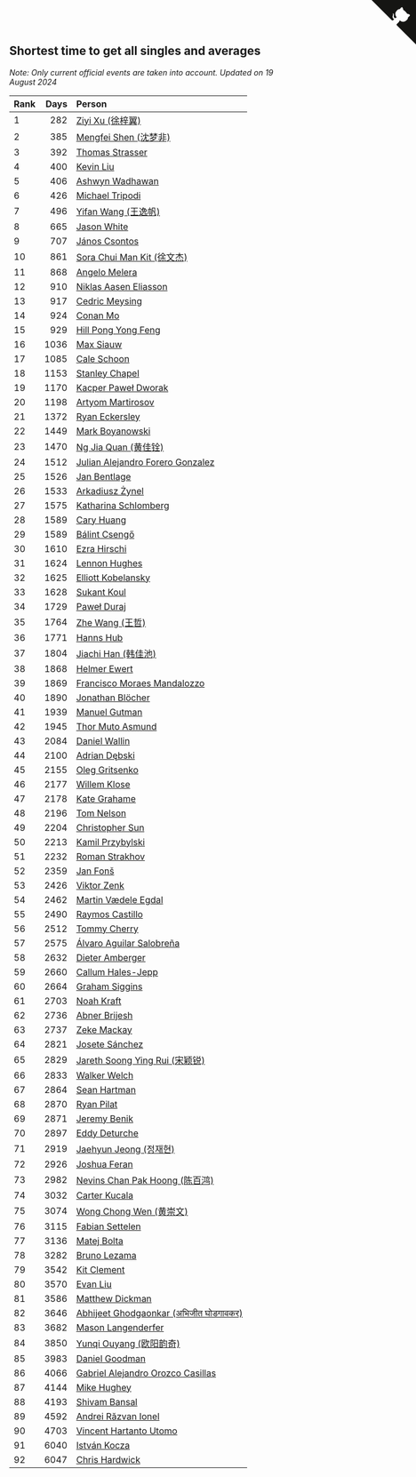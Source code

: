 ## Shortest time to get all singles and averages

*Note: Only current official events are taken into account.*
*Updated on 19 August 2024*

| Rank | Days | Person |
| :--- | ---: | :--- |
| 1 | 282 | [Ziyi Xu (徐梓翼)](https://www.worldcubeassociation.org/persons/2023XUZI01) |
| 2 | 385 | [Mengfei Shen (沈梦非)](https://www.worldcubeassociation.org/persons/2018SHEN07) |
| 3 | 392 | [Thomas Strasser](https://www.worldcubeassociation.org/persons/2022STRA10) |
| 4 | 400 | [Kevin Liu](https://www.worldcubeassociation.org/persons/2023LIUK02) |
| 5 | 406 | [Ashwyn Wadhawan](https://www.worldcubeassociation.org/persons/2022WADH02) |
| 6 | 426 | [Michael Tripodi](https://www.worldcubeassociation.org/persons/2021TRIP01) |
| 7 | 496 | [Yifan Wang (王逸帆)](https://www.worldcubeassociation.org/persons/2017WANY29) |
| 8 | 665 | [Jason White](https://www.worldcubeassociation.org/persons/2016WHIT16) |
| 9 | 707 | [János Csontos](https://www.worldcubeassociation.org/persons/2022CSON01) |
| 10 | 861 | [Sora Chui Man Kit (徐文杰)](https://www.worldcubeassociation.org/persons/2016XUWE02) |
| 11 | 868 | [Angelo Melera](https://www.worldcubeassociation.org/persons/2022MELE01) |
| 12 | 910 | [Niklas Aasen Eliasson](https://www.worldcubeassociation.org/persons/2021ELIA01) |
| 13 | 917 | [Cedric Meysing](https://www.worldcubeassociation.org/persons/2017MEYS02) |
| 14 | 924 | [Conan Mo](https://www.worldcubeassociation.org/persons/2020MOCO01) |
| 15 | 929 | [Hill Pong Yong Feng](https://www.worldcubeassociation.org/persons/2017FENG10) |
| 16 | 1036 | [Max Siauw](https://www.worldcubeassociation.org/persons/2017SIAU02) |
| 17 | 1085 | [Cale Schoon](https://www.worldcubeassociation.org/persons/2014SCHO02) |
| 18 | 1153 | [Stanley Chapel](https://www.worldcubeassociation.org/persons/2016CHAP04) |
| 19 | 1170 | [Kacper Paweł Dworak](https://www.worldcubeassociation.org/persons/2020DWOR01) |
| 20 | 1198 | [Artyom Martirosov](https://www.worldcubeassociation.org/persons/2016MART29) |
| 21 | 1372 | [Ryan Eckersley](https://www.worldcubeassociation.org/persons/2019ECKE02) |
| 22 | 1449 | [Mark Boyanowski](https://www.worldcubeassociation.org/persons/2014BOYA01) |
| 23 | 1470 | [Ng Jia Quan (黄佳铨)](https://www.worldcubeassociation.org/persons/2015QUAN03) |
| 24 | 1512 | [Julian Alejandro Forero Gonzalez](https://www.worldcubeassociation.org/persons/2018GONZ30) |
| 25 | 1526 | [Jan Bentlage](https://www.worldcubeassociation.org/persons/2010BENT01) |
| 26 | 1533 | [Arkadiusz Żynel](https://www.worldcubeassociation.org/persons/2018ZYNE01) |
| 27 | 1575 | [Katharina Schlomberg](https://www.worldcubeassociation.org/persons/2020SCHL01) |
| 28 | 1589 | [Cary Huang](https://www.worldcubeassociation.org/persons/2015HUAN48) |
| 29 | 1589 | [Bálint Csengő](https://www.worldcubeassociation.org/persons/2019CSEN01) |
| 30 | 1610 | [Ezra Hirschi](https://www.worldcubeassociation.org/persons/2019HIRS01) |
| 31 | 1624 | [Lennon Hughes](https://www.worldcubeassociation.org/persons/2017HUGH04) |
| 32 | 1625 | [Elliott Kobelansky](https://www.worldcubeassociation.org/persons/2019KOBE03) |
| 33 | 1628 | [Sukant Koul](https://www.worldcubeassociation.org/persons/2014KOUL01) |
| 34 | 1729 | [Paweł Duraj](https://www.worldcubeassociation.org/persons/2016DURA09) |
| 35 | 1764 | [Zhe Wang (王哲)](https://www.worldcubeassociation.org/persons/2019WANZ21) |
| 36 | 1771 | [Hanns Hub](https://www.worldcubeassociation.org/persons/2013HUBH01) |
| 37 | 1804 | [Jiachi Han (韩佳池)](https://www.worldcubeassociation.org/persons/2014HANJ02) |
| 38 | 1868 | [Helmer Ewert](https://www.worldcubeassociation.org/persons/2015EWER01) |
| 39 | 1869 | [Francisco Moraes Mandalozzo](https://www.worldcubeassociation.org/persons/2017MAND13) |
| 40 | 1890 | [Jonathan Blöcher](https://www.worldcubeassociation.org/persons/2018BLOC01) |
| 41 | 1939 | [Manuel Gutman](https://www.worldcubeassociation.org/persons/2017GUTM01) |
| 42 | 1945 | [Thor Muto Asmund](https://www.worldcubeassociation.org/persons/2017ASMU01) |
| 43 | 2084 | [Daniel Wallin](https://www.worldcubeassociation.org/persons/2013WALL03) |
| 44 | 2100 | [Adrian Dębski](https://www.worldcubeassociation.org/persons/2017DEBS01) |
| 45 | 2155 | [Oleg Gritsenko](https://www.worldcubeassociation.org/persons/2011GRIT01) |
| 46 | 2177 | [Willem Klose](https://www.worldcubeassociation.org/persons/2017KLOS01) |
| 47 | 2178 | [Kate Grahame](https://www.worldcubeassociation.org/persons/2018GRAH05) |
| 48 | 2196 | [Tom Nelson](https://www.worldcubeassociation.org/persons/2013NELS01) |
| 49 | 2204 | [Christopher Sun](https://www.worldcubeassociation.org/persons/2017SUNC02) |
| 50 | 2213 | [Kamil Przybylski](https://www.worldcubeassociation.org/persons/2016PRZY01) |
| 51 | 2232 | [Roman Strakhov](https://www.worldcubeassociation.org/persons/2012STRA02) |
| 52 | 2359 | [Jan Fonš](https://www.worldcubeassociation.org/persons/2017FONS04) |
| 53 | 2426 | [Viktor Zenk](https://www.worldcubeassociation.org/persons/2016ZENK01) |
| 54 | 2462 | [Martin Vædele Egdal](https://www.worldcubeassociation.org/persons/2013EGDA02) |
| 55 | 2490 | [Raymos Castillo](https://www.worldcubeassociation.org/persons/2017CAST41) |
| 56 | 2512 | [Tommy Cherry](https://www.worldcubeassociation.org/persons/2015CHER07) |
| 57 | 2575 | [Álvaro Aguilar Salobreña](https://www.worldcubeassociation.org/persons/2015SALO01) |
| 58 | 2632 | [Dieter Amberger](https://www.worldcubeassociation.org/persons/2016AMBE02) |
| 59 | 2660 | [Callum Hales-Jepp](https://www.worldcubeassociation.org/persons/2012HALE01) |
| 60 | 2664 | [Graham Siggins](https://www.worldcubeassociation.org/persons/2016SIGG01) |
| 61 | 2703 | [Noah Kraft](https://www.worldcubeassociation.org/persons/2016KRAF01) |
| 62 | 2736 | [Abner Brijesh](https://www.worldcubeassociation.org/persons/2016BRIJ01) |
| 63 | 2737 | [Zeke Mackay](https://www.worldcubeassociation.org/persons/2015MACK06) |
| 64 | 2821 | [Josete Sánchez](https://www.worldcubeassociation.org/persons/2015SANC18) |
| 65 | 2829 | [Jareth Soong Ying Rui (宋颖锐)](https://www.worldcubeassociation.org/persons/2016SOON01) |
| 66 | 2833 | [Walker Welch](https://www.worldcubeassociation.org/persons/2011WELC01) |
| 67 | 2864 | [Sean Hartman](https://www.worldcubeassociation.org/persons/2016HART02) |
| 68 | 2870 | [Ryan Pilat](https://www.worldcubeassociation.org/persons/2016PILA03) |
| 69 | 2871 | [Jeremy Benik](https://www.worldcubeassociation.org/persons/2016BENI05) |
| 70 | 2897 | [Eddy Deturche](https://www.worldcubeassociation.org/persons/2014DETU01) |
| 71 | 2919 | [Jaehyun Jeong (정재현)](https://www.worldcubeassociation.org/persons/2016JEON02) |
| 72 | 2926 | [Joshua Feran](https://www.worldcubeassociation.org/persons/2011FERA01) |
| 73 | 2982 | [Nevins Chan Pak Hoong (陈百鸿)](https://www.worldcubeassociation.org/persons/2010CHAN20) |
| 74 | 3032 | [Carter Kucala](https://www.worldcubeassociation.org/persons/2015KUCA01) |
| 75 | 3074 | [Wong Chong Wen (黄崇文)](https://www.worldcubeassociation.org/persons/2014WENW01) |
| 76 | 3115 | [Fabian Settelen](https://www.worldcubeassociation.org/persons/2015SETT01) |
| 77 | 3136 | [Matej Bolta](https://www.worldcubeassociation.org/persons/2015BOLT01) |
| 78 | 3282 | [Bruno Lezama](https://www.worldcubeassociation.org/persons/2014LEZA02) |
| 79 | 3542 | [Kit Clement](https://www.worldcubeassociation.org/persons/2008CLEM01) |
| 80 | 3570 | [Evan Liu](https://www.worldcubeassociation.org/persons/2009LIUE01) |
| 81 | 3586 | [Matthew Dickman](https://www.worldcubeassociation.org/persons/2013DICK01) |
| 82 | 3646 | [Abhijeet Ghodgaonkar (अभिजीत घोडगावकर)](https://www.worldcubeassociation.org/persons/2013GHOD01) |
| 83 | 3682 | [Mason Langenderfer](https://www.worldcubeassociation.org/persons/2013LANG03) |
| 84 | 3850 | [Yunqi Ouyang (欧阳韵奇)](https://www.worldcubeassociation.org/persons/2007YUNQ01) |
| 85 | 3983 | [Daniel Goodman](https://www.worldcubeassociation.org/persons/2013GOOD01) |
| 86 | 4066 | [Gabriel Alejandro Orozco Casillas](https://www.worldcubeassociation.org/persons/2008CASI01) |
| 87 | 4144 | [Mike Hughey](https://www.worldcubeassociation.org/persons/2007HUGH01) |
| 88 | 4193 | [Shivam Bansal](https://www.worldcubeassociation.org/persons/2011BANS02) |
| 89 | 4592 | [Andrei Răzvan Ionel](https://www.worldcubeassociation.org/persons/2012IONE01) |
| 90 | 4703 | [Vincent Hartanto Utomo](https://www.worldcubeassociation.org/persons/2010UTOM01) |
| 91 | 6040 | [István Kocza](https://www.worldcubeassociation.org/persons/2005KOCZ01) |
| 92 | 6047 | [Chris Hardwick](https://www.worldcubeassociation.org/persons/2003HARD01) |


<a href="https://github.com/JustinTimeCuber/wca_statistics" class="github-corner" aria-label="View source on Github"><svg width="80" height="80" viewBox="0 0 250 250" style="fill:#151513; color:#fff; position: absolute; top: 0; border: 0; right: 0;" aria-hidden="true"><path d="M0,0 L115,115 L130,115 L142,142 L250,250 L250,0 Z"></path><path d="M128.3,109.0 C113.8,99.7 119.0,89.6 119.0,89.6 C122.0,82.7 120.5,78.6 120.5,78.6 C119.2,72.0 123.4,76.3 123.4,76.3 C127.3,80.9 125.5,87.3 125.5,87.3 C122.9,97.6 130.6,101.9 134.4,103.2" fill="currentColor" style="transform-origin: 130px 106px;" class="octo-arm"></path><path d="M115.0,115.0 C114.9,115.1 118.7,116.5 119.8,115.4 L133.7,101.6 C136.9,99.2 139.9,98.4 142.2,98.6 C133.8,88.0 127.5,74.4 143.8,58.0 C148.5,53.4 154.0,51.2 159.7,51.0 C160.3,49.4 163.2,43.6 171.4,40.1 C171.4,40.1 176.1,42.5 178.8,56.2 C183.1,58.6 187.2,61.8 190.9,65.4 C194.5,69.0 197.7,73.2 200.1,77.6 C213.8,80.2 216.3,84.9 216.3,84.9 C212.7,93.1 206.9,96.0 205.4,96.6 C205.1,102.4 203.0,107.8 198.3,112.5 C181.9,128.9 168.3,122.5 157.7,114.1 C157.9,116.9 156.7,120.9 152.7,124.9 L141.0,136.5 C139.8,137.7 141.6,141.9 141.8,141.8 Z" fill="currentColor" class="octo-body"></path></svg></a><style>.github-corner:hover .octo-arm{animation:octocat-wave 560ms ease-in-out}@keyframes octocat-wave{0%,100%{transform:rotate(0)}20%,60%{transform:rotate(-25deg)}40%,80%{transform:rotate(10deg)}}@media (max-width:500px){.github-corner:hover .octo-arm{animation:none}.github-corner .octo-arm{animation:octocat-wave 560ms ease-in-out}}</style>
